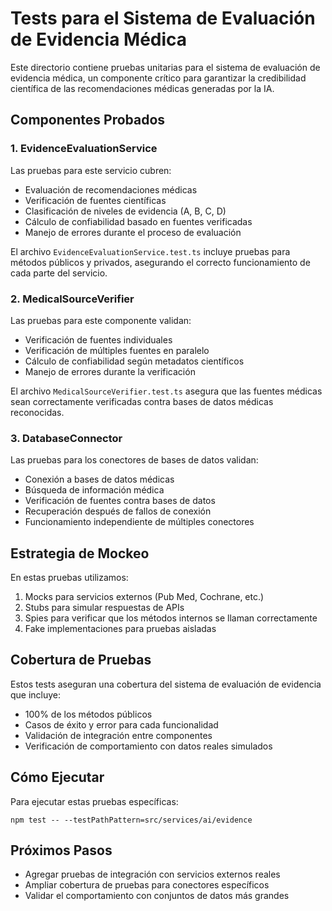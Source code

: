 # Tests para el Sistema de Evaluación de Evidencia Médica

Este directorio contiene pruebas unitarias para el sistema de evaluación de evidencia médica, un componente crítico para garantizar la credibilidad científica de las recomendaciones médicas generadas por la IA.

## Componentes Probados

### 1. EvidenceEvaluationService

Las pruebas para este servicio cubren:

- Evaluación de recomendaciones médicas
- Verificación de fuentes científicas
- Clasificación de niveles de evidencia (A, B, C, D)
- Cálculo de confiabilidad basado en fuentes verificadas
- Manejo de errores durante el proceso de evaluación

El archivo `EvidenceEvaluationService.test.ts` incluye pruebas para métodos públicos y privados, asegurando el correcto funcionamiento de cada parte del servicio.

### 2. MedicalSourceVerifier

Las pruebas para este componente validan:

- Verificación de fuentes individuales
- Verificación de múltiples fuentes en paralelo
- Cálculo de confiabilidad según metadatos científicos
- Manejo de errores durante la verificación

El archivo `MedicalSourceVerifier.test.ts` asegura que las fuentes médicas sean correctamente verificadas contra bases de datos médicas reconocidas.

### 3. DatabaseConnector

Las pruebas para los conectores de bases de datos validan:

- Conexión a bases de datos médicas
- Búsqueda de información médica
- Verificación de fuentes contra bases de datos
- Recuperación después de fallos de conexión
- Funcionamiento independiente de múltiples conectores

## Estrategia de Mockeo

En estas pruebas utilizamos:

1. Mocks para servicios externos (Pub Med, Cochrane, etc.)
2. Stubs para simular respuestas de APIs
3. Spies para verificar que los métodos internos se llaman correctamente
4. Fake implementaciones para pruebas aisladas

## Cobertura de Pruebas

Estos tests aseguran una cobertura del sistema de evaluación de evidencia que incluye:

- 100% de los métodos públicos
- Casos de éxito y error para cada funcionalidad
- Validación de integración entre componentes
- Verificación de comportamiento con datos reales simulados

## Cómo Ejecutar

Para ejecutar estas pruebas específicas:

```
npm test -- --testPathPattern=src/services/ai/evidence
```

## Próximos Pasos

- Agregar pruebas de integración con servicios externos reales
- Ampliar cobertura de pruebas para conectores específicos
- Validar el comportamiento con conjuntos de datos más grandes
